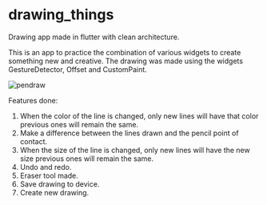 # drawing_things

Drawing app made in flutter with clean architecture. 

This is an app to practice the combination of various widgets to create something new and creative. The drawing was made using the widgets GestureDetector, Offset and CustomPaint.

![pendraw](https://github.com/hydev777/kids_drawing_app/assets/84458390/f26ec5b5-10e7-48e0-9bb2-c43716e9386f)

Features done:

1. When the color of the line is changed, only new lines will have that color previous ones will remain the same.
2. Make a difference between the lines drawn and the pencil point of contact.
3. When the size of the line is changed, only new lines will have the new size previous ones will remain the same.
4. Undo and redo.
5. Eraser tool made.
6. Save drawing to device.
7. Create new drawing.

